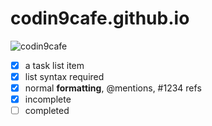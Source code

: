 # codin9cafe.github.io

![codin9cafe](http://codin9cafe.github.io/logo/codin9cafe.png)

- [x] a task list item
- [x] list syntax required
- [x] normal **formatting**, @mentions, #1234 refs
- [x] incomplete
- [ ] completed
